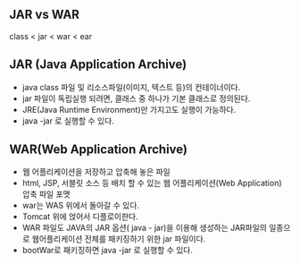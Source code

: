 ## JAR vs WAR
class < jar < war < ear

## JAR (Java Application Archive)
- java class 파일 및 리소스파일(이미지, 텍스트 등)의 컨테이너이다.
- jar 파일이 독립실행 되려면, 클래스 중 하나가 기본 클래스로 정의된다.
- JRE(Java Runtime Environment)만 가지고도 실행이 가능하다.
- java -jar 로 실행할 수 있다.

## WAR(Web Application Archive)
- 웹 어플리케이션을 저장하고 압축해 놓은 파일
- html, JSP, 서블릿 소스 등 배치 할 수 있는 웹 어플리케이션(Web Application) 압축 파일 포맷
- war는 WAS 위에서 돌아갈 수 있다.
- Tomcat 위에 얹어서 디플로이한다.
- WAR 파일도 JAVA의 JAR 옵션( java - jar)을 이용해 생성하는 JAR파일의 일종으로 웹어플리케이션 전체를 패키징하기 위한 jar 파일이다.
- bootWar로 패키징하면 java -jar 로 실행할 수 있다.
